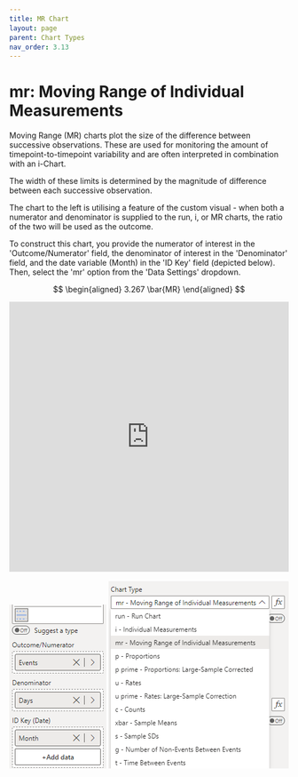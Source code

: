```yaml
---
title: MR Chart
layout: page
parent: Chart Types
nav_order: 3.13
---
```


# mr: Moving Range of Individual Measurements
Moving Range (MR) charts plot the size of the difference between successive observations. These are used for monitoring the amount of timepoint-to-timepoint variability and are often interpreted in combination with an i-Chart.

The width of these limits is determined by the magnitude of difference between each successive observation.

The chart to the left is utilising a feature of the custom visual - when both a numerator and denominator is supplied to the run, i, or MR charts, the ratio of the two will be used as the outcome.

To construct this chart, you provide the numerator of interest in the 'Outcome/Numerator' field, the denominator of interest in the 'Denominator' field, and the date variable (Month) in the 'ID Key' field (depicted below). Then, select the 'mr' option from the 'Data Settings' dropdown.

$$
\begin{aligned}
3.267 \bar{MR}
\end{aligned}
$$

<iframe title="SPCVisualExamplesTesting" width="100%" height="486" src="https://app.powerbi.com/view?r=eyJrIjoiYjg0ZmZlYzQtM2MyMC00NDg0LWIwMWQtOThjNTE2ZjJhOGQ5IiwidCI6IjIzMjA0YzgxLTVlNzYtNDE0ZS04Y2M1LTYzMWI0ODc0ZTIwOCJ9&pageName=ReportSection338ff82f6860e5de68ee" frameborder="0" allowFullScreen="true"></iframe>

![mr Chart Fields](images\mrChartFields.png) ![mr Chart Type](images\mrChartType.png)